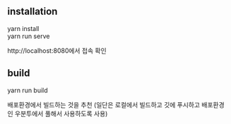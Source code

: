 ## installation
yarn install      
yarn run serve

http://localhost:8080에서 접속 확인

## build
yarn run build 

배포환경에서 빌드하는 것을 추천
(일단은 로컬에서 빌드하고 깃에 푸시하고 배포환경인 우분투에서 풀해서 사용하도록 사용)
